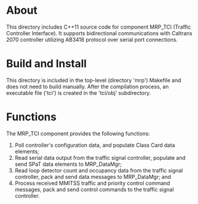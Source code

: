 # About

This directory includes C++11 source code for component MRP_TCI (Traffic Controller Interface).
It supports bidirectional communications with Caltrans 2070 controller utilizing AB3418 protocol
over serial port connections.

# Build and Install

This directory is included in the top-level (directory 'mrp') Makefile and does not need to build
manually. After the compilation process, an executable file ('tci') is created in the 'tci/obj'
subdirectory.

# Functions

The MRP_TCI component provides the following functions:
1. Poll controller's configuration data, and populate Class Card data elements;
2. Read serial data output from the traffic signal controller, populate and send SPaT data elements to MRP_DataMgr;
3. Read loop detector count and occupancy data from the traffic signal controller, pack and send data messages to MRP_DataMgr; and
4. Process received MMITSS traffic and priority control command messages, pack and send control commands to the traffic signal controller.
